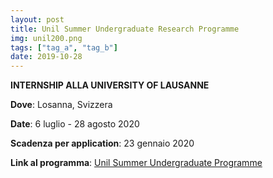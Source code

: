 ```yaml
---
layout: post
title: Unil Summer Undergraduate Research Programme
img: unil200.png
tags: ["tag_a", "tag_b"]
date: 2019-10-28
---
```


**INTERNSHIP ALLA UNIVERSITY OF LAUSANNE**

**Dove**: Losanna, Svizzera

**Date**: 6 luglio - 28 agosto 2020

**Scadenza per application**: 23 gennaio 2020

**Link al programma**: [Unil Summer Undergraduate Programme](https://www.unil.ch/eb-sur/en/home.html)

